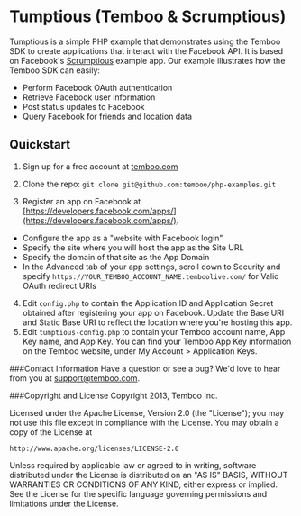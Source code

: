 Tumptious (Temboo & Scrumptious)
=========

Tumptious is a simple PHP example that demonstrates using the Temboo SDK to create applications that interact with the Facebook API. It is based on Facebook's [Scrumptious](http://facebooksampleapp.com/scrumptious/) example app. Our example illustrates how the Temboo SDK can easily:

  - Perform Facebook OAuth authentication
  - Retrieve Facebook user information
  - Post status updates to Facebook
  - Query Facebook for friends and location data

Quickstart
-----------

 1. Sign up for a free account at [temboo.com](https://temboo.com)

 2. Clone the repo: `git clone git@github.com:temboo/php-examples.git`

 3. Register an app on Facebook at [https://developers.facebook.com/apps/](https://developers.facebook.com/apps/). 
  - Configure the app as a "website with Facebook login"
  - Specify the site where you will host the app as the Site URL
  - Specify the domain of that site as the App Domain
  - In the Advanced tab of your app settings, scroll down to Security and specify `https://YOUR_TEMBOO_ACCOUNT_NAME.temboolive.com/` for Valid OAuth redirect URIs

  
 4. Edit `config.php` to contain the Application ID and Application Secret obtained after registering your app on Facebook. Update the Base URI and Static Base URI to reflect the location where you're hosting this app.
 5. Edit `tumptious-config.php` to contain your Temboo account name, App Key name, and App Key. You can find your Temboo App Key information on the Temboo website, under My Account &gt; Application Keys.


###Contact Information
Have a question or see a bug? We'd love to hear from you at support@temboo.com.

###Copyright and License
Copyright 2013, Temboo Inc.

Licensed under the Apache License, Version 2.0 (the "License"); you may not use this file except in compliance with the License. You may obtain a copy of the License at

    http://www.apache.org/licenses/LICENSE-2.0

Unless required by applicable law or agreed to in writing, software distributed under the License is distributed on an "AS IS" BASIS, WITHOUT WARRANTIES OR CONDITIONS OF ANY KIND, either express or implied. See the License for the specific language governing permissions and limitations under the License.

